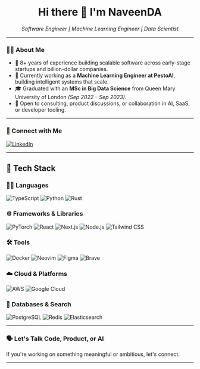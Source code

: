 <h1 align="center">
  Hi there 👋 I'm NaveenDA
</h1>

<p align="center">
  <em>Software Engineer | Machine Learning Engineer | Data Scientist</em>
</p>

---

### 👨‍💻 About Me

- 🔧  8+ years of experience building scalable software across early-stage startups and billion-dollar companies.  
- 🧠  Currently working as a **Machine Learning Engineer at PestoAI**, building intelligent systems that scale.  
- 🎓  Graduated with an **MSc in Big Data Science** from Queen Mary University of London *(Sep 2022 – Sep 2023)*.  
- 💬  Open to consulting, product discussions, or collaboration in AI, SaaS, or developer tooling.  

---

### 🔗 Connect with Me

[![LinkedIn](https://img.shields.io/badge/linkedin-%230077B5.svg?style=for-the-badge&logo=linkedin&logoColor=white)](https://www.linkedin.com/in/naveenda)

---

## 🧰 Tech Stack

### 🧑‍💻 Languages  
![TypeScript](https://img.shields.io/badge/typescript-%23007ACC.svg?style=for-the-badge&logo=typescript&logoColor=white)
![Python](https://img.shields.io/badge/python-3670A0?style=for-the-badge&logo=python&logoColor=ffdd54)
![Rust](https://img.shields.io/badge/rust-b7410e?style=for-the-badge&logo=rust&logoColor=white)

### ⚙️ Frameworks & Libraries  
![PyTorch](https://img.shields.io/badge/PyTorch-ee4c2c?style=for-the-badge&logo=pytorch&logoColor=white)
![React](https://img.shields.io/badge/react-%2320232a.svg?style=for-the-badge&logo=react&logoColor=%2361DAFB)
![Next.js](https://img.shields.io/badge/Next-black?style=for-the-badge&logo=next.js&logoColor=white)
![Node.js](https://img.shields.io/badge/node.js-6DA55F?style=for-the-badge&logo=node.js&logoColor=white)
![Tailwind CSS](https://img.shields.io/badge/Tailwind_CSS-38B2AC?style=for-the-badge&logo=tailwind-css&logoColor=white)

### 🛠️ Tools  
![Docker](https://img.shields.io/badge/docker-%230db7ed.svg?style=for-the-badge&logo=docker&logoColor=white)
![Neovim](https://img.shields.io/badge/NeoVim-%2357A143.svg?&style=for-the-badge&logo=neovim&logoColor=white)
![Figma](https://img.shields.io/badge/Figma-F24E1E?style=for-the-badge&logo=figma&logoColor=white)
![Brave](https://img.shields.io/badge/Brave-FF1B2D?style=for-the-badge&logo=Brave&logoColor=white)

### ☁️ Cloud & Platforms  
![AWS](https://img.shields.io/badge/AWS-232F3E?style=for-the-badge&logo=amazon-aws&logoColor=white)
![Google Cloud](https://img.shields.io/badge/Google_Cloud-4285F4?style=for-the-badge&logo=google-cloud&logoColor=white)

### 🧱 Databases & Search  
![PostgreSQL](https://img.shields.io/badge/PostgreSQL-316192?style=for-the-badge&logo=postgresql&logoColor=white)
![Redis](https://img.shields.io/badge/Redis-DC382D?style=for-the-badge&logo=redis&logoColor=white)
![Elasticsearch](https://img.shields.io/badge/Elasticsearch-005571?style=for-the-badge&logo=elasticsearch&logoColor=white)

---

### 🗣️ Let's Talk Code, Product, or AI
If you're working on something meaningful or ambitious, let's connect.

---
